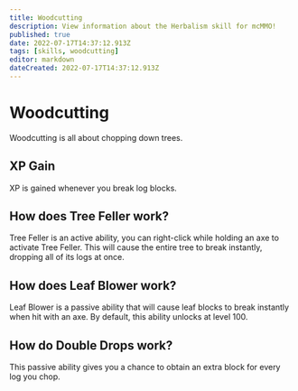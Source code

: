 ```yaml
---
title: Woodcutting
description: View information about the Herbalism skill for mcMMO!
published: true
date: 2022-07-17T14:37:12.913Z
tags: [skills, woodcutting]
editor: markdown
dateCreated: 2022-07-17T14:37:12.913Z
---
```


# Woodcutting

Woodcutting is all about chopping down trees.

## XP Gain

XP is gained whenever you break log blocks.

## How does Tree Feller work?

Tree Feller is an active ability, you can right-click while holding an axe to activate Tree Feller. This will cause the entire tree to break instantly, dropping all of its logs at once.

## How does Leaf Blower work?

Leaf Blower is a passive ability that will cause leaf blocks to break instantly when hit with an axe. By default, this ability unlocks at level 100.

## How do Double Drops work?

This passive ability gives you a chance to obtain an extra block for every log you chop.

